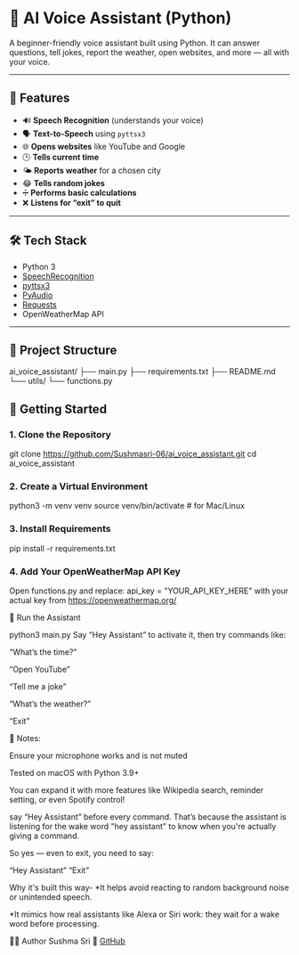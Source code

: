 # 🧠 AI Voice Assistant (Python)

A beginner-friendly voice assistant built using Python. It can answer questions, tell jokes, report the weather, open websites, and more — all with your voice.

---

## 🎯 Features

- 🔊 **Speech Recognition** (understands your voice)
- 🗣️ **Text-to-Speech** using `pyttsx3`
- 🌐 **Opens websites** like YouTube and Google
- 🕒 **Tells current time**
- 🌤️ **Reports weather** for a chosen city
- 😂 **Tells random jokes**
- ➗ **Performs basic calculations**
- ❌ **Listens for “exit” to quit**

---

## 🛠️ Tech Stack

- Python 3
- [SpeechRecognition](https://pypi.org/project/SpeechRecognition/)
- [pyttsx3](https://pypi.org/project/pyttsx3/)
- [PyAudio](https://pypi.org/project/PyAudio/)
- [Requests](https://pypi.org/project/requests/)
- OpenWeatherMap API

---

## 📁 Project Structure

ai_voice_assistant/
├── main.py
├── requirements.txt
├── README.md
└── utils/
└── functions.py
## 🚀 Getting Started

### 1. Clone the Repository

git clone https://github.com/Sushmasri-06/ai_voice_assistant.git
cd ai_voice_assistant

### 2. Create a Virtual Environment

python3 -m venv venv
source venv/bin/activate  # for Mac/Linux

### 3. Install Requirements

pip install -r requirements.txt

### 4. Add Your OpenWeatherMap API Key

Open functions.py and replace:
api_key = "YOUR_API_KEY_HERE"
with your actual key from https://openweathermap.org/

🧪 Run the Assistant

python3 main.py
Say “Hey Assistant” to activate it, then try commands like:

“What’s the time?”

“Open YouTube”

“Tell me a joke”

“What’s the weather?”

“Exit”


📌 Notes:

Ensure your microphone works and is not muted

Tested on macOS with Python 3.9+

You can expand it with more features like Wikipedia search, reminder setting, or even Spotify control!

say “Hey Assistant” before every command. That’s because the assistant is listening for the wake word "hey assistant" to know when you're actually giving a command.

So yes — even to exit, you need to say:

“Hey Assistant”
“Exit”

Why it's built this way-
  *It helps avoid reacting to random background noise or unintended speech.

  *It mimics how real assistants like Alexa or Siri work: they wait for a wake word before processing.



👩‍💻 Author
Sushma Sri
🔗 [GitHub](https://github.com/Sushmasri-06/ai_voice_assistant)
